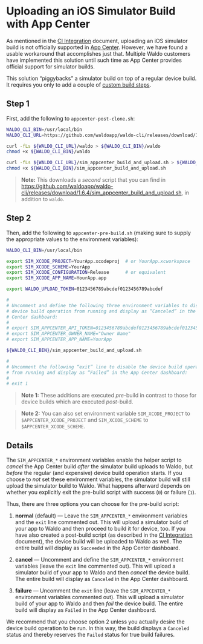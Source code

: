 # Uploading an iOS Simulator Build with App Center

As mentioned in the [CI Integration](CI_INTEGRATION.md) document, uploading an
iOS simulator build is not officially supported in [App
Center](https://appcenter.ms). However, we have found a usable workaround that
accomplishes just that. Multiple Waldo customers have implemented this solution
until such time as App Center provides official support for simulator builds.

This solution “piggybacks” a simulator build on top of a regular device build.
It requires you only to add a couple of [custom build
steps](https://docs.microsoft.com/en-us/appcenter/build/custom/scripts/).

## Step 1

First, add the following to `appcenter-post-clone.sh`:

```bash
WALDO_CLI_BIN=/usr/local/bin
WALDO_CLI_URL=https://github.com/waldoapp/waldo-cli/releases/download/1.6.4

curl -fLs ${WALDO_CLI_URL}/waldo > ${WALDO_CLI_BIN}/waldo
chmod +x ${WALDO_CLI_BIN}/waldo

curl -fLs ${WALDO_CLI_URL}/sim_appcenter_build_and_upload.sh > ${WALDO_CLI_BIN}/sim_appcenter_build_and_upload.sh
chmod +x ${WALDO_CLI_BIN}/sim_appcenter_build_and_upload.sh
```

> **Note:** This downloads a _second_ script that you can find in
> https://github.com/waldoapp/waldo-cli/releases/download/1.6.4/sim_appcenter_build_and_upload.sh,
> in addition to `waldo`.

## Step 2

Then, add the following to `appcenter-pre-build.sh` (making sure to supply the
appropriate values to the environment variables):

```bash
WALDO_CLI_BIN=/usr/local/bin

export SIM_XCODE_PROJECT=YourApp.xcodeproj  # or YourApp.xcworkspace
export SIM_XCODE_SCHEME=YourApp
export SIM_XCODE_CONFIGURATION=Release      # or equivalent
export SIM_XCODE_APP_NAME=YourApp.app

export WALDO_UPLOAD_TOKEN=0123456789abcdef0123456789abcdef

#
# Uncomment and define the following three environment variables to disable the
# device build operation from running and display as “Canceled” in the App
# Center dashboard:
#
# export SIM_APPCENTER_API_TOKEN=0123456789abcdef0123456789abcdef01234567
# export SIM_APPCENTER_OWNER_NAME="Owner Name"
# export SIM_APPCENTER_APP_NAME=YourApp

${WALDO_CLI_BIN}/sim_appcenter_build_and_upload.sh

#
# Uncomment the following “exit” line to disable the device build operation
# from running and display as “Failed” in the App Center dashboard:
#
# exit 1
```

> **Note 1:** These additions are executed _pre_-build in contrast to those for
> device builds which are executed _post_-build.

> **Note 2:** You can also set environment variable `SIM_XCODE_PROJECT` to
> `$APPCENTER_XCODE_PROJECT` and `SIM_XCODE_SCHEME` to
> `$APPCENTER_XCODE_SCHEME`.

## Details

The `SIM_APPCENTER_*` environment variables enable the helper script to
_cancel_ the App Center build _after_ the simulator build uploads to Waldo, but
_before_ the regular (and expensive) device build operation starts. If you
choose to _not_ set these environment variables, the simulator build will still
upload the simulator build to Waldo. What happens afterward depends on whether
you explicitly exit the pre-build script with success (`0`) or failure (`1`).

Thus, there are three options you can choose for the pre-build script:

1. **normal** (default) — Leave the `SIM_APPCENTER_*` environment variables and
   the `exit` line commented out. This will upload a simulator build of your
   app to Waldo and then proceed to build it for device, too. If you have also
   created a post-build script (as described in the [CI
   Integration](CI_INTEGRATION.md) document), the device build will be uploaded
   to Waldo as well. The entire build will display as `Succeeded` in the App
   Center dashboard.

2. **cancel** — Uncomment and define the `SIM_APPCENTER_*` environment
   variables (leave the `exit` line commented out). This will upload a
   simulator build of your app to Waldo and then _cancel_ the device build. The
   entire build will display as `Canceled` in the App Center dashboard.

3. **failure** — Uncomment the `exit` line (leave the `SIM_APPCENTER_*`
   environment variables commented out). This will upload a simulator build of
   your app to Waldo and then _fail_ the device build. The
   entire build will display as `Failed` in the App Center dashboard.

We recommend that you choose option 2 unless you actually desire the device
build operation to be run. In this way, the build displays a `Canceled` status
and thereby reserves the `Failed` status for true build failures.
